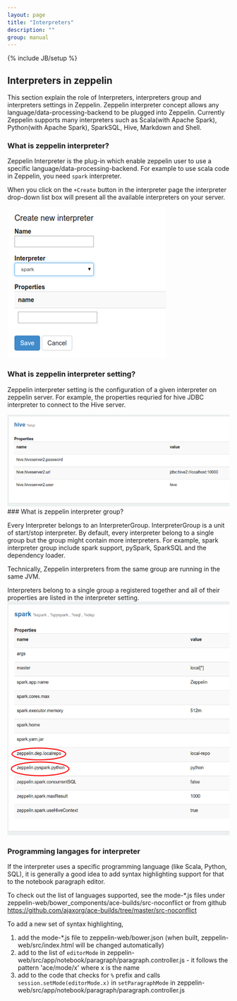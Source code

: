 ```yaml
---
layout: page
title: "Interpreters"
description: ""
group: manual
---
```

<!--
Licensed under the Apache License, Version 2.0 (the "License");
you may not use this file except in compliance with the License.
You may obtain a copy of the License at

http://www.apache.org/licenses/LICENSE-2.0

Unless required by applicable law or agreed to in writing, software
distributed under the License is distributed on an "AS IS" BASIS,
WITHOUT WARRANTIES OR CONDITIONS OF ANY KIND, either express or implied.
See the License for the specific language governing permissions and
limitations under the License.
-->
{% include JB/setup %}


## Interpreters in zeppelin

This section explain the role of Interpreters, interpreters group and interpreters settings in Zeppelin.
Zeppelin interpreter concept allows any language/data-processing-backend to be plugged into Zeppelin.
Currently Zeppelin supports many interpreters such as Scala(with Apache Spark), Python(with Apache Spark), SparkSQL, Hive, Markdown and Shell.

### What is zeppelin interpreter?

Zeppelin Interpreter is the plug-in which enable zeppelin user to use a specific language/data-processing-backend. For example to use scala code in Zeppelin, you need ```spark``` interpreter.

When you click on the ```+Create``` button in the interpreter page the interpreter drop-down list box will present all the available interpreters on your server.

<img src="../../assets/themes/zeppelin/img/screenshots/interpreter_create.png">

### What is zeppelin interpreter setting?

Zeppelin interpreter setting is the configuration of a given interpreter on zeppelin server. For example, the properties requried for hive  JDBC interpreter to connect to the Hive server.

<img src="../../assets/themes/zeppelin/img/screenshots/interpreter_setting.png">
### What is zeppelin interpreter group?

Every Interpreter belongs to an InterpreterGroup. InterpreterGroup is a unit of start/stop interpreter.
By default, every interpreter belong to a single group but the group might contain more interpreters. For example, spark interpreter group include spark support, pySpark, 
SparkSQL and the dependency loader.

Technically, Zeppelin interpreters from the same group are running in the same JVM.

Interpreters belong to a single group a registered together and all of their properties are listed in the interpreter setting.
<img src="../../assets/themes/zeppelin/img/screenshots/interpreter_setting_spark.png">

### Programming langages for interpreter

If the interpreter uses a specific programming language (like Scala, Python, SQL), it is generally a good idea to add syntax highlighting support for that to the notebook paragraph editor.  
  
To check out the list of languages supported, see the mode-*.js files under zeppelin-web/bower_components/ace-builds/src-noconflict or from github https://github.com/ajaxorg/ace-builds/tree/master/src-noconflict  
  
To add a new set of syntax highlighting,  
1. add the mode-*.js file to zeppelin-web/bower.json (when built, zeppelin-web/src/index.html will be changed automatically)  
2. add to the list of `editorMode` in zeppelin-web/src/app/notebook/paragraph/paragraph.controller.js - it follows the pattern 'ace/mode/x' where x is the name  
3. add to the code that checks for `%` prefix and calls `session.setMode(editorMode.x)` in `setParagraphMode` in zeppelin-web/src/app/notebook/paragraph/paragraph.controller.js  
  

